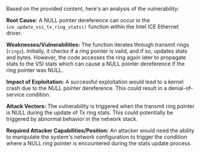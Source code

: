 Based on the provided content, here's an analysis of the vulnerability:

**Root Cause:**
A NULL pointer dereference can occur in the `ice_update_vsi_tx_ring_stats()` function within the Intel ICE Ethernet driver.

**Weaknesses/Vulnerabilities:**
The function iterates through transmit rings (`rings`). Initially, it checks if a ring pointer is valid, and if so, updates stats and bytes. However, the code accesses the ring again later to propagate stats to the VSI stats which can cause a NULL pointer dereference if the ring pointer was NULL.

**Impact of Exploitation:**
A successful exploitation would lead to a kernel crash due to the NULL pointer dereference. This could result in a denial-of-service condition.

**Attack Vectors:**
The vulnerability is triggered when the transmit ring pointer is NULL during the update of Tx ring stats. This could potentially be triggered by abnormal behavior in the network stack.

**Required Attacker Capabilities/Position:**
An attacker would need the ability to manipulate the system's network configuration to trigger the condition where a NULL ring pointer is encountered during the stats update process.